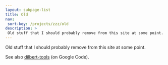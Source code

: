 ```yaml
---
layout: subpage-list
title: Old
nav:
 sort-key: /projects/zzz/old
description: >
 Old stuff that I should probably remove from this site at some point.
---
```


Old stuff that I should probably remove from this site at some point.

See also [dilbert-tools](https://code.google.com/p/dilbert-tools/)
(on Google Code).
